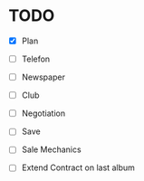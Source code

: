 # TODO

- [x] Plan
- [ ] Telefon

- [ ] Newspaper
- [ ] Club
- [ ] Negotiation
- [ ] Save
- [ ] Sale Mechanics

- [ ] Extend Contract on last album
